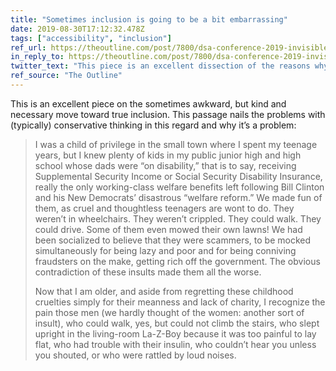 ```yaml
---
title: "Sometimes inclusion is going to be a bit embarrassing"
date: 2019-08-30T17:12:32.478Z
tags: ["accessibility", "inclusion"]
ref_url: https://theoutline.com/post/7800/dsa-conference-2019-invisible-disability?zd=1&zi=nvo4myo5
in_reply_to: https://theoutline.com/post/7800/dsa-conference-2019-invisible-disability?zd=1&zi=nvo4myo5
twitter_text: "This piece is an excellent dissection of the reasons why inclusion matters and some of the many ways disabilities can be hidden."
ref_source: "The Outline"
---
```


This is an excellent piece on the sometimes awkward, but kind and necessary move toward true inclusion. This passage nails the problems with (typically) conservative thinking in this regard and why it’s a problem:

> I was a child of privilege in the small town where I spent my teenage years, but I knew plenty of kids in my public junior high and high school whose dads were “on disability,” that is to say, receiving Supplemental Security Income or Social Security Disability Insurance, really the only working-class welfare benefits left following Bill Clinton and his New Democrats’ disastrous “welfare reform.” We made fun of them, as cruel and thoughtless teenagers are wont to do. They weren’t in wheelchairs. They weren’t crippled. They could walk. They could drive. Some of them even mowed their own lawns! We had been socialized to believe that they were scammers, to be mocked simultaneously for being lazy and poor and for being conniving fraudsters on the make, getting rich off the government. The obvious contradiction of these insults made them all the worse.
>
> Now that I am older, and aside from regretting these childhood cruelties simply for their meanness and lack of charity, I recognize the pain those men (we hardly thought of the women: another sort of insult), who could walk, yes, but could not climb the stairs, who slept upright in the living-room La-Z-Boy because it was too painful to lay flat, who had trouble with their insulin, who couldn’t hear you unless you shouted, or who were rattled by loud noises.
